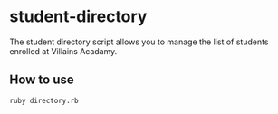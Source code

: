 # student-directory

The student directory script allows you to manage the list of students enrolled at Villains Acadamy.

## How to use ##

```shell
ruby directory.rb
```
